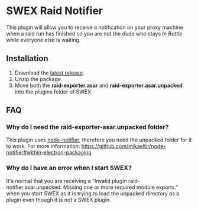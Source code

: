 # SWEX Raid Notifier

This plugin will allow you to receive a notification on your proxy machine when a raid run has finished so you are not the dude who stays _In Battle_ while everyone else is waiting.

## Installation

1. Download the [latest release](https://github.com/chinleung/sw-exporter-raid-notifier/releases/latest/).
2. Unzip the package.
2. Move both the **raid-exporter.asar** and **raid-exporter.asar.unpacked** into the plugins folder of SWEX.

## FAQ

### Why do I need the raid-exporter-asar.unpacked folder?
This plugin uses [node-notifier](https://github.com/mikaelbr/node-notifier), therefore you need the unpacked folder for it to work. For more information: https://github.com/mikaelbr/node-notifier#within-electron-packaging

### Why do I have an error when I start SWEX?
It's normal that you are receiving a "Invalid plugin raid-notifier.asar.unpacked. Missing one or more required module exports." when you start SWEX as it is trying to load the unpacked directory as a plugin even though it is not a SWEX plugin.
